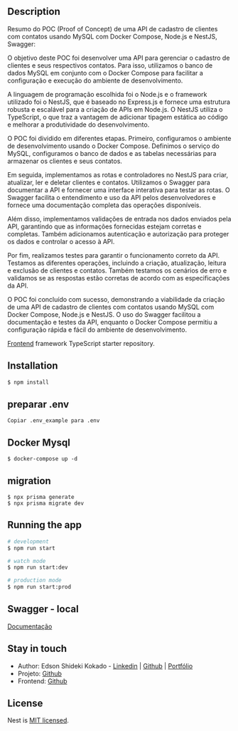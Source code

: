 ## Description

Resumo do POC (Proof of Concept) de uma API de cadastro de clientes com contatos usando MySQL com Docker Compose, Node.js e NestJS, Swagger:

O objetivo deste POC foi desenvolver uma API para gerenciar o cadastro de clientes e seus respectivos contatos. Para isso, utilizamos o banco de dados MySQL em conjunto com o Docker Compose para facilitar a configuração e execução do ambiente de desenvolvimento.

A linguagem de programação escolhida foi o Node.js e o framework utilizado foi o NestJS, que é baseado no Express.js e fornece uma estrutura robusta e escalável para a criação de APIs em Node.js. O NestJS utiliza o TypeScript, o que traz a vantagem de adicionar tipagem estática ao código e melhorar a produtividade do desenvolvimento.

O POC foi dividido em diferentes etapas. Primeiro, configuramos o ambiente de desenvolvimento usando o Docker Compose. Definimos o serviço do MySQL, configuramos o banco de dados e as tabelas necessárias para armazenar os clientes e seus contatos.

Em seguida, implementamos as rotas e controladores no NestJS para criar, atualizar, ler e deletar clientes e contatos. Utilizamos o Swagger para documentar a API e fornecer uma interface interativa para testar as rotas. O Swagger facilita o entendimento e uso da API pelos desenvolvedores e fornece uma documentação completa das operações disponíveis.

Além disso, implementamos validações de entrada nos dados enviados pela API, garantindo que as informações fornecidas estejam corretas e completas. Também adicionamos autenticação e autorização para proteger os dados e controlar o acesso à API.

Por fim, realizamos testes para garantir o funcionamento correto da API. Testamos as diferentes operações, incluindo a criação, atualização, leitura e exclusão de clientes e contatos. Também testamos os cenários de erro e validamos se as respostas estão corretas de acordo com as especificações da API.

O POC foi concluído com sucesso, demonstrando a viabilidade da criação de uma API de cadastro de clientes com contatos usando MySQL com Docker Compose, Node.js e NestJS. O uso do Swagger facilitou a documentação e testes da API, enquanto o Docker Compose permitiu a configuração rápida e fácil do ambiente de desenvolvimento.

[Frontend](https://github.com/eskokado/m6t14-contatos-reactjs) framework TypeScript starter repository.

## Installation

```bash
$ npm install
```

## preparar .env
```
Copiar .env_example para .env
```

## Docker Mysql

```
$ docker-compose up -d
```

## migration
```
$ npx prisma generate
$ npx prisma migrate dev
```

## Running the app

```bash
# development
$ npm run start

# watch mode
$ npm run start:dev

# production mode
$ npm run start:prod
```

## Swagger - local

[Documentação](http://localhost:3000/api)

## Stay in touch

- Author: Edson Shideki Kokado - [Linkedin](https://www.linkedin.com/in/edson-shideki-kokado/) 
| [Github](https://github.com/eskokado/) 
| [Portfólio](https://eskcti.com.br)
- Projeto: [Github](https://github.com/eskokado/m6t14-contatos-api-nestjs)
- Frontend: [Github](https://github.com/eskokado/m6t14-contatos-reactjs)

## License

Nest is [MIT licensed](LICENSE).
